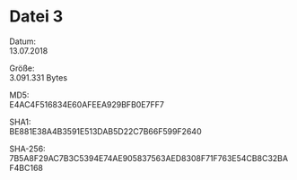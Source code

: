 # Datei 3
Datum:<br>
13.07.2018

Größe:<br>
3.091.331 Bytes

MD5:<br>
E4AC4F516834E60AFEEA929BFB0E7FF7

SHA1:<br>
BE881E38A4B3591E513DAB5D22C7B66F599F2640

SHA-256:<br>
7B5A8F29AC7B3C5394E74AE905837563AED8308F71F763E54CB8C32BAF4BC168
